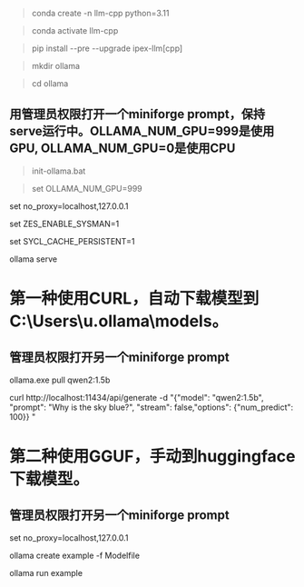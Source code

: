 >conda create -n llm-cpp python=3.11

>conda activate llm-cpp

>pip install --pre --upgrade ipex-llm[cpp]

>mkdir ollama

>cd ollama

## 用管理员权限打开一个miniforge prompt，保持serve运行中。OLLAMA_NUM_GPU=999是使用GPU, OLLAMA_NUM_GPU=0是使用CPU

>init-ollama.bat

>set OLLAMA_NUM_GPU=999

set no_proxy=localhost,127.0.0.1

set ZES_ENABLE_SYSMAN=1

set SYCL_CACHE_PERSISTENT=1

ollama serve

# 第一种使用CURL，自动下载模型到C:\Users\u\.ollama\models。
## 管理员权限打开另一个miniforge prompt

ollama.exe pull qwen2:1.5b

curl http://localhost:11434/api/generate -d "{\"model\": \"qwen2:1.5b\", \"prompt\": \"Why is the sky blue?\", \"stream\": false,\"options\": {\"num_predict\": 100}} "

# 第二种使用GGUF，手动到huggingface下载模型。
## 管理员权限打开另一个miniforge prompt

set no_proxy=localhost,127.0.0.1

ollama create example -f Modelfile

ollama run example

